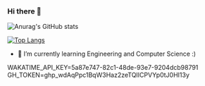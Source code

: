 ### Hi there 👋

![Anurag's GitHub stats](https://github-readme-stats.vercel.app/api?username=MatteoIorio11&show_icons=true&theme=dark)

[![Top Langs](https://github-readme-stats.vercel.app/api/top-langs/?username=MatteoIorio11)](https://github.com/MatteoIorio11/github-readme-stats)

- 🌱 I’m currently learning Engineering and Computer Science :)

<!--
**MatteoIorio11/MatteoIorio11** is a ✨ _special_ ✨ repository because its `README.md` (this file) appears on your GitHub profile.

Here are some ideas to get you started:

- 🔭 I’m currently working on ...
- 🌱 I’m currently learning ...
- 👯 I’m looking to collaborate on ...
- 🤔 I’m looking for help with ...
- 💬 Ask me about ...
- 📫 How to reach me: ...
- 😄 Pronouns: ...
- ⚡ Fun fact: ...
-->
<!--START_SECTION:waka-->
WAKATIME_API_KEY=5a87e747-82c1-48de-93e7-9204dcb98791
GH_TOKEN=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
<!--END_SECTION:waka-->
